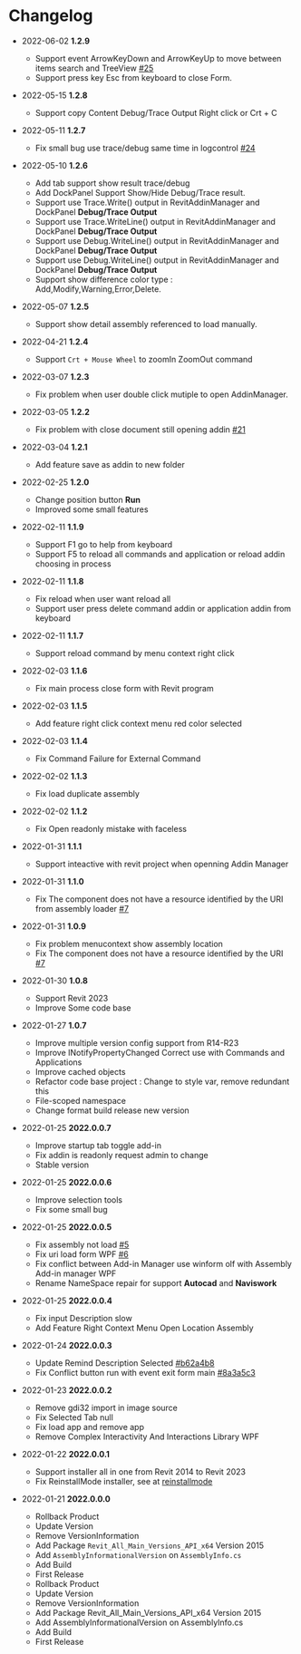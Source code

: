 # Changelog
- 2022-06-02 **1.2.9**
  - Support event ArrowKeyDown and ArrowKeyUp to move between items search and TreeView [#25](https://github.com/chuongmep/RevitAddInManager/pull/25)
  - Support press key Esc from keyboard to close Form.
- 2022-05-15 **1.2.8**
  - Support copy Content Debug/Trace Output Right click or Crt + C
- 2022-05-11 **1.2.7**
  - Fix small bug use trace/debug same time in logcontrol [#24](https://github.com/chuongmep/RevitAddInManager/issues/24)
- 2022-05-10 **1.2.6**
  - Add tab support show result trace/debug
  - Add DockPanel Support Show/Hide Debug/Trace result.
  - Support use Trace.Write() output in RevitAddinManager and DockPanel **Debug/Trace Output** 
  - Support use Trace.WriteLine() output in RevitAddinManager and DockPanel **Debug/Trace Output**
  - Support use Debug.WriteLine() output in RevitAddinManager and DockPanel **Debug/Trace Output**
  - Support use Debug.WriteLine() output in RevitAddinManager and DockPanel **Debug/Trace Output**
  - Support show difference color type : Add,Modify,Warning,Error,Delete.
- 2022-05-07 **1.2.5**
  - Support show detail assembly referenced to load manually.
- 2022-04-21 **1.2.4**
  - Support `Crt + Mouse Wheel` to zoomIn ZoomOut command
- 2022-03-07 **1.2.3**
  - Fix problem when user double click mutiple to open AddinManager.
- 2022-03-05 **1.2.2**
  - Fix problem with close document still opening addin [#21](https://github.com/chuongmep/RevitAddInManager/issues/21)
- 2022-03-04 **1.2.1**
  - Add feature save as addin to new folder
- 2022-02-25 **1.2.0**
  - Change position button **Run** 
  - Improved some small features
- 2022-02-11 **1.1.9**
  - Support F1 go to help from keyboard
  - Support F5 to reload all commands and application or reload addin choosing in process
- 2022-02-11 **1.1.8**
  - Fix reload when user want reload all
  - Support user press delete command addin or application addin from keyboard  
- 2022-02-11 **1.1.7**
  - Support reload command by menu context right click 
- 2022-02-03 **1.1.6**
  - Fix main process close form with Revit program 

- 2022-02-03 **1.1.5**
  - Add feature right click context menu red color selected

- 2022-02-03 **1.1.4**
  - Fix Command Failure for External Command 

- 2022-02-02 **1.1.3**
  - Fix load duplicate assembly

- 2022-02-02 **1.1.2**
  - Fix Open readonly mistake with faceless

- 2022-01-31 **1.1.1**
  - Support inteactive with revit project when openning Addin Manager

- 2022-01-31 **1.1.0**
  - Fix The component does not have a resource identified by the URI from assembly loader [#7](https://github.com/chuongmep/RevitAddInManager/issues/7)

- 2022-01-31 **1.0.9**
  - Fix problem menucontext show assembly location
  - Fix The component does not have a resource identified by the URI [#7](https://github.com/chuongmep/RevitAddInManager/issues/7)

- 2022-01-30 **1.0.8**
  - Support Revit 2023
  - Improve Some code base

- 2022-01-27 **1.0.7**
  - Improve multiple version config support from R14-R23
  - Improve INotifyPropertyChanged Correct use with Commands and Applications
  - Improve cached objects
  - Refactor code base project : Change to style var, remove redundant this
  - File-scoped namespace
  - Change format build release new version

- 2022-01-25 **2022.0.0.7**
  - Improve startup tab toggle add-in
  - Fix addin is readonly request admin to change
  - Stable version

- 2022-01-25 **2022.0.0.6** 
  - Improve selection tools
  - Fix some small bug

- 2022-01-25 **2022.0.0.5** 
  - Fix assembly not load [#5](https://github.com/chuongmep/RevitAddInManager/issues/5)
  - Fix uri load form WPF [#6](https://github.com/chuongmep/RevitAddInManager/issues/6)
  - Fix conflict between Add-in Manager use winform olf with Assembly Add-in manager WPF
  - Rename NameSpace repair for support **Autocad** and **Naviswork**

- 2022-01-25 **2022.0.0.4** 
  - Fix input Description slow
  - Add Feature Right Context Menu Open Location Assembly
  
- 2022-01-24 **2022.0.0.3** 
  - Update Remind Description Selected [#b62a4b8](https://github.com/chuongmep/RevitAddInManager/commit/04163a0ac977341a0d24df8dca99417325d2c0b6)
  - Fix Conflict button run with event exit form main [#8a3a5c3](https://github.com/chuongmep/RevitAddInManager/commit/8a3a5c330bdd20f81384c5d679d759d25c69c9bf)

- 2022-01-23 **2022.0.0.2** 
  - Remove gdi32 import in image source
  - Fix Selected Tab null
  - Fix load app and remove app
  - Remove Complex Interactivity And Interactions Library WPF

- 2022-01-22 **2022.0.0.1** 
  - Support installer all in one from Revit 2014 to Revit 2023
  - Fix ReinstallMode installer, see at [reinstallmode](https://docs.microsoft.com/en-us/windows/win32/msi/reinstallmode)

- 2022-01-21 **2022.0.0.0** 
  - Rollback Product
  - Update Version
  - Remove VersionInformation
  - Add Package `Revit_All_Main_Versions_API_x64` Version 2015
  - Add `AssemblyInformationalVersion` on `AssemblyInfo.cs`
  - Add Build
  - First Release
  - Rollback Product
  - Update Version
  - Remove VersionInformation
  - Add Package Revit_All_Main_Versions_API_x64 Version 2015
  - Add AssemblyInformationalVersion on AssemblyInfo.cs
  - Add Build
  - First Release

